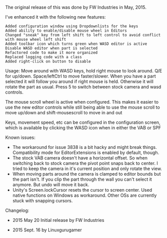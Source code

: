 ﻿The original release of this was done by FW Industries in May, 2015.

I've enhanced it with the following new features:

	Added configuration window using Dropdownlists for the keys
	Added ability to enable/disable mouse wheel in Editors
	Changed "sneak" key from left shift to left control to avoid conflict with mouse wheel left shift
	Added toolbar icon which turns green when WASD editor is active
	Disable WASD editor when part is selected
	Refactored code to make it more organized
	Replaced logging code with a class
	Added right-click on button to disable



Usage: Move around with WASD keys, hold right mouse to look around. Q/E for up/down. 
Space/leftCtrl to move faster/slower. When you have a part selected it will follow you 
around if right mouse is held. Otherwise it will rotate the part as usual.
Press 5 to switch between stock camera and wasd controls.

The mouse scroll wheel is active when configured.  This makes it easier to use the new editor 
controls while still being able to use the mouse scroll to move up/down and shift-mousescroll to move in and out

Keys, movement speed, etc can be configured in the configuration screen, which is available 
by clicking the WASD icon when in either the VAB or SPF

Known issues:
- The workaround for issue 3838 is a bit hacky and might break things.
  Compatibility mode for EditorExtensions is enabled by default, though.
- The stock VAB camera doesn't have a horizontal offset. So when switching 
  back to stock camera the pivot point snaps back to center. I tried to keep 
  the camera in it's current position and only rotate the view.
- When moving parts around the camera is clamped to editor bounds but the part 
  isn't. If you clip the part through the wall you can't select it anymore. 
  But undo will move it back.
- Unity's Screen.lockCursor resets the cursor to screen center. Used native 
  functions on Windows as workaround. Other OSs are currently stuck with snapping cursors.

Changelog:
- 2015 May 20 Initial release by FW Industries

- 2015 Sept. 16 by Linuxgurugamer
